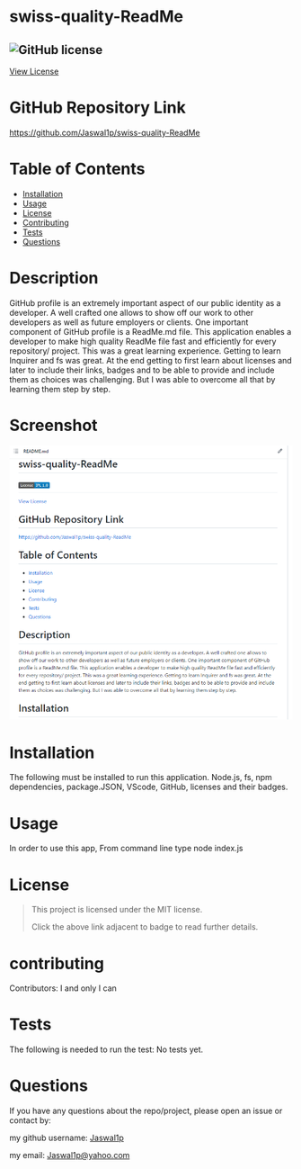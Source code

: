 # swiss-quality-ReadMe
  
  ## ![GitHub license](https://img.shields.io/badge/License-MIT-yellow.svg) 
[View License](https://opensource.org/licenses/MIT) 
  
  # GitHub Repository Link

  https://github.com/Jaswal1p/swiss-quality-ReadMe

  # Table of Contents
  * [Installation](#installation)
  * [Usage](#usage)
  * [License](#license)
  * [Contributing](#contributing)
  * [Tests](#tests)
  * [Questions](#questions)
  
  # Description
  GitHub profile is an extremely important aspect of our public identity as a developer. A well crafted one allows to show off our work to other developers as well as future employers or clients. One important component of GitHub profile is a ReadMe.md file. This application enables a developer to make high quality ReadMe file fast and efficiently for every repository/ project. This was a great learning experience. Getting to learn Inquirer and fs was great. At the end getting to first learn about licenses and later to include their links, badges and to be able to provide and include them as choices was challenging. But I was able to overcome all that by learning them step by step. 

  # Screenshot
  ![alt text](assets/images/screenshot.png)

  # Installation
  The following must be installed to run this application.
  Node.js, fs, npm dependencies, package.JSON, VScode, GitHub, licenses and their badges.

  # Usage
  In order to use this app, From command line type node index.js

  # License 
  > This project is licensed under the MIT license.
  >
  > Click the above link adjacent to badge to read further details.
  

  # contributing
  Contributors: I and only I can

  # Tests
  The following is needed to run the test: No tests yet.

  # Questions
  If you have any questions about the repo/project, please open an issue or contact by: 
  
  my github username: [Jaswal1p](https://github.com/Jaswal1p) 
  
  my email: Jaswal1p@yahoo.com
  
 